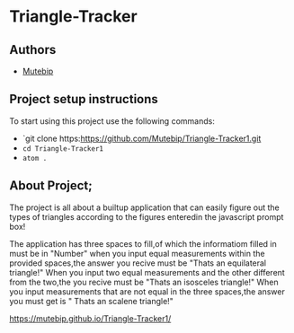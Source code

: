 # Triangle-Tracker
 ## Authors
- [Mutebip](https://github.com/Mutebip) 
 ## Project setup instructions
To start using this project use the following commands:
 - `git clone https:https://github.com/Mutebip/Triangle-Tracker1.git
- `cd Triangle-Tracker1`
- `atom .`
 ## About Project;
 The project is all about a builtup application that can easily figure out
the types of triangles according to the figures enteredin the javascript prompt box!

The application has three spaces to fill,of which the informatiom filled in must be in "Number"
when you input equal measurements within the provided spaces,the answer you recive must be "Thats an equilateral triangle!"
When you input two equal measurements and the other different from the two,the you recive must be "Thats an isosceles triangle!"
When you input measurements that are not equal in the three spaces,the answer you must get is " Thats an scalene triangle!"

https://mutebip.github.io/Triangle-Tracker1/
